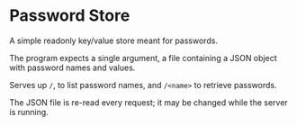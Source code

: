Password Store
==============
A simple readonly key/value store meant for passwords.

The program expects a single argument, a file containing a JSON object with
password names and values.

Serves up `/`, to list password names, and `/<name>` to retrieve passwords.

The JSON file is re-read every request; it may be changed while the server is
running.
